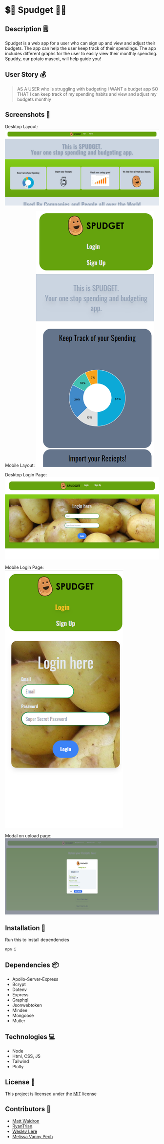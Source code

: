 # 💲🥔 Spudget 🥔💲

## Description 🗒️

Spudget is a web app for a user who can sign up and view and adjust their budgets. The app can help the user keep track of their spendings. The app includes different graphs for the user to easily view their monthly spending. Spuddy, our potato mascot, will help guide you!

## User Story 💰

> AS A USER who is struggling with budgeting
> I WANT a budget app
> SO THAT I can keep track of my spending habits and view and adjust my budgets monthly

## Screenshots 📸

Desktop Layout:
![Alt text](Screenshots/desktop%20layout.png)


Mobile Layout:
![Alt text](Screenshots/mobile%20layout.png)


Desktop Login Page:
![Alt text](Screenshots/desktop%20login.png)


Mobile Login Page:
![Alt text](Screenshots/mobile%20login.png)


Modal on upload page:
![Alt text](Screenshots/modal%20on%20upload%20desktop.png)


## Installation 🔧

Run this to install dependencies
```console
npm i
``` 

## Dependencies 📦

* Apollo-Server-Express
* Bcrypt
* Dotenv
* Express
* Graphql
* Jsonwebtoken
* Mindee
* Mongoose
* Mutler

## Technologies 💻

* Node
* Html, CSS, JS
* Tailwind
* Plotly

## License 🔑

This project is licensed under the [MIT](LICENSE) license

## Contributors 👥

- [Matt Waldron](https://github.com/mrartrager)
- [RyanTrian](https://github.com/RyanTrian).
- [Wesley Lere](https://github.com/WesleyLere)
- [Melissa Vanny Pech](https://github.com/PechMV)